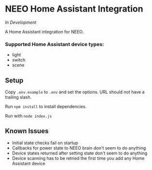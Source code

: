 # NEEO Home Assistant Integration
*In Development*

A Home Assistant integration for NEEO.

### Supported Home Assistant device types:

 - light
 - switch
 - scene

## Setup

Copy `.env.example` to `.env` and set the options. URL should not have a trailing slash.

Run `npm install` to install dependencies.

Run with `node index.js`

## Known Issues

 - Initial state checks fail on startup
 - Callbacks for power state to NEEO brain don't seem to do anything
 - Device states returned after setting state don't seem to do anything
 - Device scanning has to be retried the first time you add any Home Assistant device

